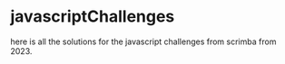 # javascriptChallenges
here is all the solutions for the javascript challenges from scrimba from 2023.
